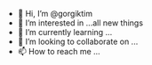 - 👋 Hi, I’m @gorgiktim
- 👀 I’m interested in ...all new things
- 🌱 I’m currently learning ...
- 💞️ I’m looking to collaborate on ...
- 📫 How to reach me ...

<!---
gorgiktim/gorgiktim is a ✨ special ✨ repository because its `README.md` (this file) appears on your GitHub profile.
You can click the Preview link to take a look at your changes.
--->

